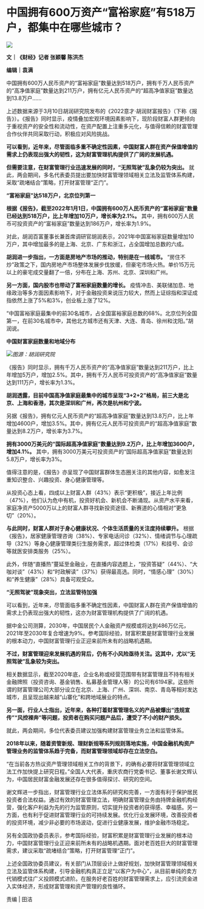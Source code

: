 # 中国拥有600万资产“富裕家庭”有518万户，都集中在哪些城市？

![](https://inews.gtimg.com/newsapp_bt/0/15741575280/1000)

**文｜《财经》记者 张颖馨 陈洪杰**

**编辑｜袁满**

中国拥有600万人民币资产的“富裕家庭”数量达到518万户，拥有千万人民币资产的“高净值家庭”数量达到211万户，拥有亿元人民币资产的“超高净值家庭”数量达到13.8万户……

上述数据来源于3月10日胡润研究院发布的《2022意才·胡润财富报告》（下称《报告》）。《报告》同时显示，疫情叠加宏观环境因素影响下，现阶段财富人群更倾向于重视资产的安全性和流动性，在资产配置上注重多元化，与值得信赖的财富管理合作伙伴共同采取行动，积极应对风险挑战。

**可以看到，近年来，尽管面临多重不确定性因素，中国财富人群在资产保值增值的需求上仍表现出强大的韧性，这为财富管理机构提供了广阔的发展机遇。**

**但需要注意，在财富管理行业迅速发展的同时，“无照驾驶”乱象仍较为突出。**
就此，两会期间，多名代表委员提出要加快财富管理领域相关立法及监管体系构建，采取“疏堵结合”策略，打开财富管理“正门”。

**“富裕家庭”达518万户，北京位列第一**

**根据《报告》，截至2022年1月1日，中国拥有600万人民币资产的“富裕家庭”数量已经达到518万户，比上年增加10万户，增长率为2.1%。**
其中，拥有600万人民币可投资资产的“富裕家庭”数量达到186万户，增长率为1.9%。

对此，胡润百富董事长兼首席调研官胡润表示，2021年中国富裕家庭数量增加10万户，其中增加最多的是上海、北京、广东和浙江，占全国增加总数的六成。

**胡润进一步指出，一方面是房地产市场的推动，特别是在一线城市。**
“房住不炒”政策之下，国内房地产市场整体发展步伐放缓，但豪宅市场火热。单价15万元以上的豪宅成交量翻了一倍，分布在上海、苏州、北京、深圳和广州。

**另一方面，国内股市也带动了富裕家庭数量的增长。**
疫情冲击、美联储加息、地缘政治等多方面因素影响下，对于金融投资来说压力较大，然而上证综指和深证成指依然上涨了5%和3%，创业板上涨了12%。

“中国富裕家庭最集中的前30名城市，占全国富裕家庭总数的68%。北京位列全国第一，在前30名城市中，其他北方城市还有天津、大连、青岛、徐州和沈阳。”胡润说。

**中国财富家庭数量和地域分布**

![](https://inews.gtimg.com/newsapp_bt/0/15741575281/1000)_图源：胡润研究院_

《报告》同时显示，拥有千万人民币资产的“高净值家庭”数量达到211万户，比上年增加5万户，增加2.5%。其中，拥有千万人民币可投资资产的“高净值家庭”数量达到111万户，增长率为1.3%。

**胡润透露，目前中国高净值家庭最集中的城市呈现“3+2+2”格局，前三大是北京、上海和香港，其次是深圳和广州，再次是杭州和宁波。**

另据《报告》，拥有亿元人民币资产的“超高净值家庭”数量达到13.8万户，比上年增加4600户，增加3.5%。其中，拥有亿元人民币可投资资产的“超高净值家庭”数量达到8.2万户，增长率为3.7%。

**拥有3000万美元的“国际超高净值家庭”数量达到9.2万户，比上年增加3600户，增加4.1%。**
其中，拥有3000万美元可投资资产的“国际超高净值家庭”数量达到5.8万户，增长率为3%。

值得注意的是，《报告》亦呈现了中国财富群体生态圈关注的其他内容，如愈发注重知识整合、兴趣投资、身心健康管理等。

从投资心态上看，四成以上财富人群（43%）表示“更积极”，接近上年比例（47%），他们认为危中有机，投资好机会、新机会不断涌现。从资产水平来看，家庭净资产5000万以上的财富人群寻找新投资途径、新赛道的心情相对“更急切”（20%）。

**与此同时，财富人群对于身心健康状况、个体生活质量的关注度持续攀升。**
根据《报告》，居家健康管理咨询（38%）、专家电话问诊（32%）、情绪调节与心理疏导（32%）等身心健康管理类衍生服务需求，超过体检类（17%）和挂号、会诊等就医安排类服务（25%）。

此外，伴随“直播热”蔓延至金融业，在直播内容选题上，“投资答疑”（44%）、“大咖对谈”（43%）和“时政解读”（37%）获得最高选。同时，“情感心理”（30%）和“养生健康”（28%）具备可观受众。

**“无照驾驶”现象突出，立法监管待加强**

可以看到，近年来，尽管面临多重不确定性因素，中国财富人群在资产保值增值的需求上仍表现出强大的韧性，这亦为财富管理机构提供了广阔的机遇。

据中金公司测算，2030年，中国居民个人金融资产规模或将达到486万亿元，2021年至2030年复合增速为9%。参考国际经验，财富积累是财富管理行业发展的根本动力，中国财富管理行业正迎来前所未有的战略机遇期。

**不过，财富管理迎来发展机遇的背后，仍有不小风险亟待关注。这其中，尤以“无照驾驶”乱象较为突出。**

相关数据显示，截至2020年底，企业名称或经营范围带有财富管理且不持有相关金融牌照（投资咨询、基金销售、私募基金管理人等）的公司有6194家。这些所谓的财富管理公司大部分设立在北京、上海、广州、深圳、南京、青岛等相对发达城市，且呈现出越来越“山寨化”和跨地域展业的特点。

**另一面，行业人士指出，近年来，各种打着财富管理名义的产品被爆出“违规宣传”“风控裸奔”等问题，投资者在购买问题产品后，遭受了不小的财产损失。**

就此，两会期间，多位代表委员建议加强构建财富管理业务立法和监管体系。

**2018年以来，随着资管新规、理财新规等系列规则落地实施，中国金融机构资产管理业务的监管体系趋于完备，而财富管理领域却存在立法空白。**

“在当前各方热议资产管理领域相关工作的背景下，的确有必要将财富管理领域立法工作加快提上研究日程。”全国人大代表，重庆农商行党委书记、董事长谢文辉认为，中国居民财富金融发展还存在很多值得探讨、研究的空间。

谢文辉进一步指出，财富管理行业立法体系的研究和完善，一方面有利于保护居民投资者合法权益。通过有效的财富管理立法，明确财富管理业务由持牌金融机构经营，强化客户利益为先的行为监管原则，切实提升投资者的获得感、幸福感。另一方面，也有利于促进财富管理行业的可持续发展。优化行业发展环境，改善投资者的投资环境，减少非必要的市场波动，促进行业健康发展，维护金融市场稳定。

另有全国政协委员表示，参考国际经验，财富积累是财富管理行业发展的根本动力，中国财富管理行业正迎来前所未有的战略机遇期。面对老百姓巨大的财富管理需求，建议采取“疏堵结合”策略，打开财富管理“正门”。

上述全国政协委员建议，有关部门从顶层设计上做好规划，加快财富管理领域相关立法及监管体系构建，引导金融机构真正立足“以客户为中心”，从目前单纯的卖方代销模式往广义投顾模式进阶。在服务好老百姓的财富管理需求上，应引流资金进入实体经济，形成财富管理和资产管理的良性循环。

责编 | 田洁

